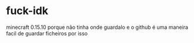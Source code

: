 # fuck-idk
minecraft 0.15.10 porque não tinha onde guardalo e o github é uma maneira facil de guardar ficheiros por isso 
